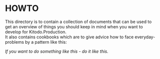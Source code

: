 # HOWTO
This directory is to contain a collection of documents that can be used to get an overview of things you should keep in mind
when you want to develop for Kitodo.Production.
<br/>
It also contains cookbooks which are to give advice how to face everyday-problems by a pattern like this: 


*If you want to do something like this - do it like this.*